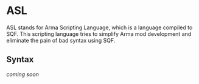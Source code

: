 # ASL

ASL stands for Arma Scripting Language, which is a language compiled to SQF.
This scripting language tries to simplify Arma mod development and eliminate the pain of bad syntax using SQF.

## Syntax

*coming soon*
